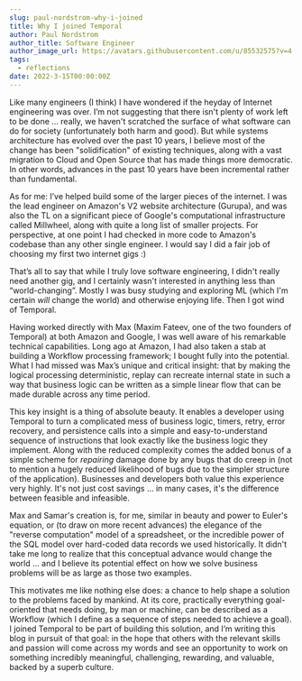 ```yaml
---
slug: paul-nordstrom-why-i-joined
title: Why I joined Temporal
author: Paul Nordstrom
author_title: Software Engineer
author_image_url: https://avatars.githubusercontent.com/u/85532575?v=4
tags:
  - reflections
date: 2022-3-15T00:00:00Z
---
```


<!-- truncate -->

Like many engineers (I think) I have wondered if the heyday of Internet engineering was over.
I’m not suggesting that there isn't plenty of work left to be done ... really, we haven't scratched the surface of what software can do for society (unfortunately both harm and good).
But while systems architecture has evolved over the past 10 years, I believe most of the change has been "solidification" of existing techniques, along with a vast migration to Cloud and Open Source that has made things more democratic.
In other words, advances in the past 10 years have been incremental rather than fundamental.

As for me: I’ve helped build some of the larger pieces of the internet. I was the lead engineer on Amazon's V2 website architecture (Gurupa), and was also the TL on a significant piece of Google's computational infrastructure called Millwheel, along with quite a long list of smaller projects.
For perspective, at one point I had checked in more code to Amazon's codebase than any other single engineer.
I would say I did a fair job of choosing my first two internet gigs :)

That’s all to say that while I truly love software engineering, I didn't really need another gig, and I certainly wasn't interested in anything less than “world-changing”.
Mostly I was busy studying and exploring ML (which I'm certain *will* change the world) and otherwise enjoying life.
Then I got wind of Temporal.

Having worked directly with Max (Maxim Fateev, one of the two founders of Temporal) at both Amazon and Google, I was well aware of his remarkable technical capabilities.
Long ago at Amazon, I had also taken a stab at building a Workflow processing framework; I bought fully into  the potential.
What I had missed was Max’s unique and critical insight: that by making the logical processing deterministic, replay can recreate internal state in such a way that business logic can be written as a simple linear flow that can be made durable across any time period.

This key insight is a thing of absolute beauty.
It enables a developer using Temporal to turn a complicated mess of business logic, timers, retry, error recovery, and persistence calls into a simple and easy-to-understand sequence of instructions that look exactly like the business logic they implement.
Along with the reduced complexity comes the added bonus of a simple scheme for *repairing* damage done by any bugs that do creep in (not to mention a hugely reduced likelihood of bugs due to the simpler structure of the application).  Businesses and developers both value this experience very highly.
It's not just cost savings ... in many cases, it's the difference between feasible and infeasible.

Max and Samar's creation is, for me, similar in beauty and power to Euler's equation, or (to draw on more recent advances) the elegance of the "reverse computation" model of a spreadsheet, or the incredible power of the SQL model over hard-coded data records we used historically.
It didn't take me long to realize that this conceptual advance would change the world ... and I believe its potential effect on how we solve business problems will be as large as those two examples.

This motivates me like nothing else does: a chance to help shape a solution to the problems faced by mankind.
At its core, practically everything goal-oriented that needs doing, by man or machine, can be described as a Workflow (which I define as a sequence of steps needed to achieve a goal).
I joined Temporal to be part of building this solution, and I’m writing this blog in pursuit of that goal: in the hope that others with the relevant skills and passion will come across my words and see an opportunity to work on something incredibly meaningful, challenging, rewarding, and valuable, backed by a superb culture.
